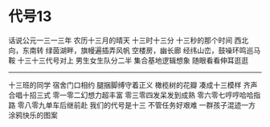 # 代号13

话说公元一三一三年
农历十三月的晴天 
十三时十三分
十三秒的那个时间
西北向，东南转
绿茵湖畔，旗幔遍插弄风帆
空楼房，幽长廊
经纬山峦，鼓噪环鸣巡马鞍
十三十三代号对上
男生女生队分二半
集合基地逻辑想象
随眼看看伸耳逛逛

- - - -

十三班的同学
宿舍门口相约
腿捆脚缚守着正义
橄榄树的花瓣
凑成十三模样
齐声合唱十招三式
零一零二幻想力超丰富
零三零四发呆发到成熟
零六零七哼哼哈哈指路
零八零九单车后继前赴
我们的代号是十三
不管任务好艰难
一群孩子混迹一方
涂鸦快乐的图案
